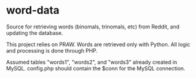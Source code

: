 # word-data
Source for retrieving words (binomals, trinomals, etc) from Reddit, and updating the database.

This project relies on PRAW.
Words are retrieved only with Python. All logic and processing is done through PHP.

Assumed tables "words1", "words2", and "words3" already created in MySQL. config.php should contain the $conn for the MySQL connection.
